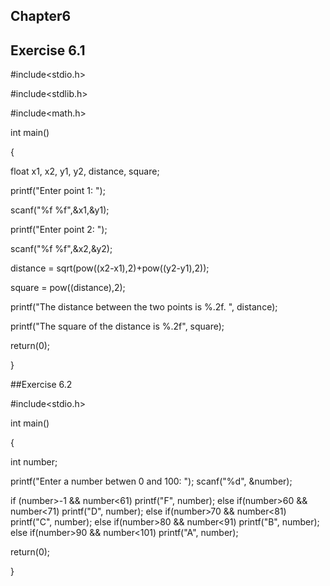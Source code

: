 ## Chapter6
## Exercise 6.1

#include<stdio.h> 

#include<stdlib.h> 

#include<math.h>

int main()


{

float x1, x2, y1, y2, distance, square;

printf("Enter point 1: "); 

scanf("%f %f",&x1,&y1);

printf("Enter point 2: ");

scanf("%f %f",&x2,&y2);



distance = sqrt(pow((x2-x1),2)+pow((y2-y1),2));

square = pow((distance),2);

 printf("The distance between the two points is %.2f. ", distance);
 
 printf("The square of the distance is %.2f", square);
 
 return(0);
 
 
 }

##Exercise 6.2

#include<stdio.h> 

int main()

{

int number;

printf("Enter a number betwen 0 and 100: "); 
scanf("%d", &number);

if (number>-1 && number<61)
printf("F", number);
    else if(number>60 && number<71)
    printf("D", number);
      else if(number>70 && number<81)
      printf("C", number);
        else if(number>80 && number<91)
        printf("B", number);
           else if(number>90 && number<101)
           printf("A", number);
 
 return(0);
 
 }
